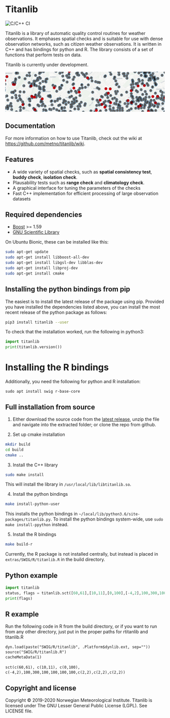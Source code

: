 # Titanlib 

![C/C++ CI](https://github.com/metno/titanlib/workflows/C/C++%20CI/badge.svg)

Titanlib is a library of automatic quality control routines for weather observations. It emphases spatial
checks and is suitable for use with dense observation networks, such as citizen weather observations. It is
written in C++ and has bindings for python and R. The library consists of a set of functions that perform
tests on data.

Titanlib is currently under development.

![Example of titanlib](extras/image.jpg)

## Documentation

For more information on how to use Titanlib, check out the wiki at https://github.com/metno/titanlib/wiki.

## Features

- A wide variety of spatial checks, such as **spatial consistency test**, **buddy check**, **isolation check**.
- Plausability tests such as **range check** and **climatology check**.
- A graphical interface for tuning the parameters of the checks
- Fast C++ implementation for efficient processing of large observation datasets 

## Required dependencies
- [Boost](https://www.boost.org/) >= 1.59
- [GNU Scientific Library](https://www.gnu.org/software/gsl/)

On Ubuntu Bionic, these can be installed like this:
```bash
sudo apt-get update
sudo apt-get install libboost-all-dev
sudo apt-get install libgsl-dev libblas-dev
sudo apt-get install libproj-dev
sudo apt-get install cmake
```

## Installing the python bindings from pip

The easiest is to install the latest release of the package using pip. Provided you have installed the dependencies listed above, you can install the most recent release of the python package as follows:
```bash
pip3 install titanlib --user
```

To check that the installation worked, run the following in python3:
```python
import titanlib
print(titanlib.version())
```

# Installing the R bindings

Additionally, you need the following for python and R installation:

```
sudo apt install swig r-base-core
```

## Full installation from source

1. Either download the source code from the [latest release](https://github.com/metno/titanlib/releases), unzip
   the file and navigate into the extracted folder; or clone the repo from github.

2. Set up cmake installation

```bash
mkdir build
cd build
cmake ..
```

3. Install the C++ library

```bash
sudo make install
```
This will install the library in `/usr/local/lib/libtitanlib.so`.

4. Install the python bindings

```bash
make install-python-user
```

This installs the python bindings in
`~/local/lib/python3.6/site-packages/titanlib.py`. To install the python bindings system-wide, use `sudo make install-ppython` instead.

5. Install the R bindings

```bash
make build-r
```

Currently, the R package is not installed centrally, but instead is placed in `extras/SWIG/R/titanlib.R` in the build directory.

## Python example

```python
import titanlib
status, flags = titanlib.sct([60,61],[10,11],[0,100],[-4,2],100,300,100,100,100,100,[2,2],[2,2],[2,2])
print(flags)
```

## R example

Run the following code in R from the build directory, or if you want to run from any other directory, just
put in the proper paths for rtitanlib and titanlib.R

```
dyn.load(paste("SWIG/R/titanlib", .Platform$dynlib.ext, sep=""))
source("SWIG/R/titanlib.R")
cacheMetaData(1)

sct(c(60,61), c(10,11), c(0,100), c(-4,2),100,300,100,100,100,100,c(2,2),c(2,2),c(2,2))
```

## Copyright and license

Copyright © 2019-2020 Norwegian Meteorological Institute. Titanlib is licensed under The GNU Lesser General
Public License (LGPL). See LICENSE file.
